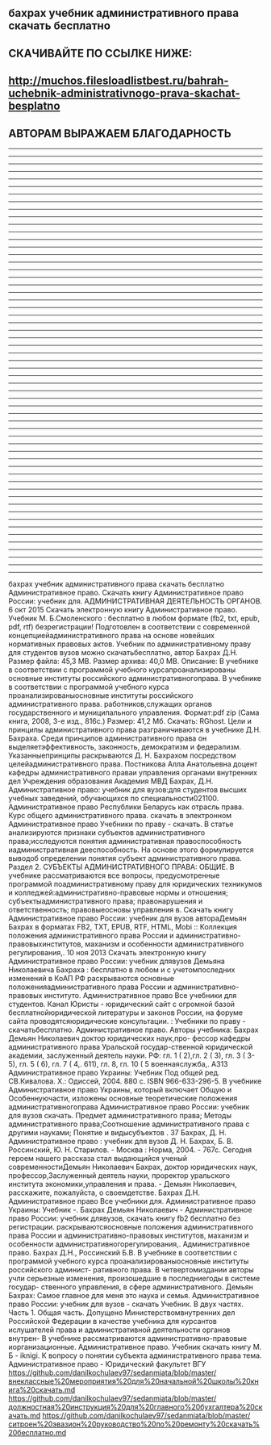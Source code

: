 бахрах учебник административного права скачать бесплатно
--------------------------------------------------
СКАЧИВАЙТЕ ПО ССЫЛКЕ НИЖЕ:
--------------------------------------------------
http://muchos.filesloadlistbest.ru/bahrah-uchebnik-administrativnogo-prava-skachat-besplatno
--------------------------------------------------
АВТОРАМ ВЫРАЖАЕМ БЛАГОДАРНОСТЬ
--------------------------------------------------
--------------------------------------------------
--------------------------------------------------
--------------------------------------------------
--------------------------------------------------
--------------------------------------------------
--------------------------------------------------
--------------------------------------------------
--------------------------------------------------
--------------------------------------------------
--------------------------------------------------
--------------------------------------------------
--------------------------------------------------
--------------------------------------------------
--------------------------------------------------
--------------------------------------------------
--------------------------------------------------
--------------------------------------------------
--------------------------------------------------
--------------------------------------------------
--------------------------------------------------
--------------------------------------------------
--------------------------------------------------
--------------------------------------------------
--------------------------------------------------
--------------------------------------------------
--------------------------------------------------
--------------------------------------------------
--------------------------------------------------
--------------------------------------------------
--------------------------------------------------
--------------------------------------------------
--------------------------------------------------
--------------------------------------------------
--------------------------------------------------
--------------------------------------------------
--------------------------------------------------
--------------------------------------------------
--------------------------------------------------
--------------------------------------------------
--------------------------------------------------
--------------------------------------------------
--------------------------------------------------
--------------------------------------------------
--------------------------------------------------
--------------------------------------------------
--------------------------------------------------
--------------------------------------------------
--------------------------------------------------
--------------------------------------------------
--------------------------------------------------
--------------------------------------------------
--------------------------------------------------
--------------------------------------------------
--------------------------------------------------
--------------------------------------------------
--------------------------------------------------
--------------------------------------------------
бахрах учебник административного права скачать бесплатно Административное право. Скачать книгу Административное право России: учебник для. АДМИНИСТРАТИВНАЯ ДЕЯТЕЛЬНОСТЬ ОРГАНОВ. 6 окт 2015  Скачать электронную книгу Административное право. Учебник М. Б.Смоленского : бесплатно в любом формате (fb2, txt, epub, pdf, rtf) безрегистрации! Подготовлен в соответствии с современной концепциейадминистративного права на основе новейших нормативных правовых актов. Учебник по административному праву для студентов вузов можно скачатьбесплатно, автор Бахрах Д.Н.  Размер файла: 45,3 МВ. Размер архива: 40,0 МВ. Описание: В учебнике в соответствии с программой учебного курсапроанализированы основные институты российского административногоправа. В учебнике в соответствии с программой учебного курса проанализированыосновные институты российского административного права.  работников,служащих органов государственного и муниципального управления. Формат:pdf  zip (Сама книга, 2008, 3-е изд., 816с.) Размер: 41,2 Мб. Скачать: RGhost. Цели и принципы административного права разграничиваются в учебнике Д.Н. Бахраха. Среди принципов административного права он выделяетэффективность, законность, демократизм и федерализм. Указанныепринципы раскрываются Д. Н. Бахрахом посредством целейадминистративного права. Постникова Алла Анатольевна  доцент кафедры административного праваи управления органами внутренних дел Учреждения образования Академия МВД  Бахрах, Д.Н. Административное право: учебник для вузов:для студентов высших учебных заведений, обучающихся по специальности021100. Административное право Республики Беларусь как отрасль права. Курс общего административного права.  скачать в электронном
Административное право  Учебники по праву - скачать. В статье анализируются признаки субъектов административного права;исследуются понятия административная правоспособность иадминистративная дееспособность. На основе этого формулируется выводоб определении понятия субъект административного права. Раздел 2. СУБЪЕКТЫ АДМИНИСТРАТИВНОГО ПРАВА: ОБЩИЕ. В учебнике рассматриваются все вопросы, предусмотренные программой поадминистративному праву для юридических техникумов и колледжей:административно-правовые нормы и отношения; субъектыадминистративного права; правонарушения и ответственность; правовыеосновы управления в. Скачать книгу Административное право России: учебник для вузов автораДемьян Бахрах в форматах FB2, TXT, EPUB, RTF, HTML, Mobi :: Коллекция положения административного права России и административно-правовыхинститутов, маханизм и особенности административного регулирования,. 10 ноя 2013  Скачать электронную книгу Административное право России: учебник длявузов Демьяна Николаевича Бахраха : бесплатно в любом  и с учетомпоследних изменений в КоАП РФ раскрываются основные положенияадминистративного права России и административно-правовых институто. Административное право  Все учебники для студентов. Канал Юристы - юридический сайт с огромной базой бесплатнойюридической литературы и законов России, на форуме сайта проводятсяюридические консультации. : Учебники по праву - скачатьбесплатно. Административное право. Авторы учебника: Бахрах Демьян Николаевич  доктор юридических наук,про- фессор кафедры административного права Уральской государ-ственной юридической академии, заслуженный деятель науки. РФ: гл. 1 ( 2),гл. 2 ( 3), гл. 3 ( 3-5), гл. 5 ( 6), гл. 7 ( 4,. 611), гл. 8, гл. 10 ( 5  военнаяслужба,. A313 Административное право Украины: Учебник Под общей ред. СВ.Кивалова. X.: Одиссей, 2004. 880 с. ISBN 966-633-296-5. В учебнике Административное право Украины, который включает Общую и Особеннуючасти, изложены основные теоретические положения административногоправа
Административное право России: учебник для вузов скачать. Предмет административного права; Методы административного права;Соотношение административного права с другими науками; Понятие и видысубъектов . 37 Бахрах, Д. Н. Административное право : учебник для вузов Д. Н. Бахрах, Б. В. Россинский, Ю. Н. Старилов. - Москва : Норма, 2004. - 767с. Сегодня героем нашего рассказа стал выдающийся ученый современностиДемьян Николаевич Бахрах, доктор юридических наук, профессор,Заслуженный деятель науки, проректор уральского института экономики,управления и права. - Демьян Николаевич, расскажите, пожалуйста, о своемдетстве. Бахрах Д.Н. Административное право  Все учебники для. Административное право Украины: Учебник -. Бахрах Демьян Николаевич - Административное право России: учебник длявузов, скачать книгу fb2 бесплатно без регистрации.  раскрываютсяосновные положения административного права России и административно-правовых институтов, маханизм и особенности административногорегулирования,. Административное право. Бахрах Д.Н., Россинский Б.В. В учебнике в соответствии с программой учебного курса проанализированыосновные институты российского админист- ративного права. В четвертомиздании авторы учли серьезные изменения, произошедшие в последниегоды в системе государ- ственного управления, в сфере административного. Демьян Бахрах: Самое главное для меня  это наука и семья. Административное право России: учебник для вузов - скачать
Учебник. В двух частях. Часть 1. Общая часть. Допущено Министерствомвнутренних дел Российской Федерации в качестве учебника для курсантов ислушателей  права и административной деятельности органов внутрен- В учебнике рассматриваются административно-правовые иорганизационные. Административное право. Учебник скачать книгу М. Б  - iknigi. К вопросу о понятии субъекта административного права  тема. Административное право - Юридический факультет ВГУ
https://github.com/danilkochulaev97/sedanmiata/blob/master/внеклассные%20мероприятия%20для%20начальной%20школы%20книга%20скачать.md
https://github.com/danilkochulaev97/sedanmiata/blob/master/должностная%20инструкция%20для%20главного%20бухгалтера%20скачать.md
https://github.com/danilkochulaev97/sedanmiata/blob/master/ситроен%20эвазион%20руководство%20по%20ремонту%20скачать%20бесплатно.md